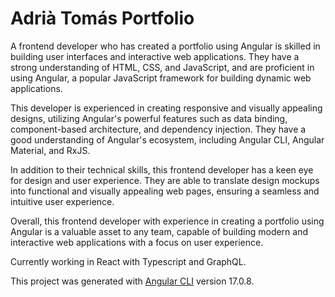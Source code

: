 # Adrià Tomás Portfolio

A frontend developer who has created a portfolio using Angular is skilled in building user interfaces and interactive web applications. They have a strong understanding of HTML, CSS, and JavaScript, and are proficient in using Angular, a popular JavaScript framework for building dynamic web applications.

This developer is experienced in creating responsive and visually appealing designs, utilizing Angular's powerful features such as data binding, component-based architecture, and dependency injection. They have a good understanding of Angular's ecosystem, including Angular CLI, Angular Material, and RxJS.

In addition to their technical skills, this frontend developer has a keen eye for design and user experience. They are able to translate design mockups into functional and visually appealing web pages, ensuring a seamless and intuitive user experience.

Overall, this frontend developer with experience in creating a portfolio using Angular is a valuable asset to any team, capable of building modern and interactive web applications with a focus on user experience.

Currently working in React with Typescript and GraphQL.


This project was generated with [Angular CLI](https://github.com/angular/angular-cli) version 17.0.8.

